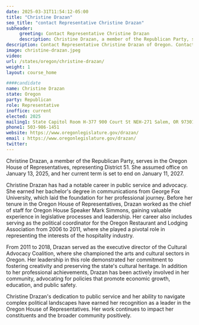 ```yaml
---
date: 2025-03-31T11:54:12-05:00
title: "Christine Drazan"
seo_title: "contact Representative Christine Drazan"
subheader:
     greeting: Contact Representative Christine Drazan
     description: Christine Drazan, a member of the Republican Party, serves in the Oregon House of Representatives, representing District 51. She assumed office on January 13, 2025, and her current term is set to end on January 11, 2027.
description: Contact Representative Christine Drazan of Oregon. Contact information for Christine Drazan includes email address, phone number, and mailing address.
image: christine-drazan.jpeg
video:
url: /states/oregon/christine-drazan/
weight: 1
layout: course_home

####candidate
name: Christine Drazan
state: Oregon
party: Republican
role: Representative
inoffice: current
elected: 2025
mailing1: State Capitol Room H-377 900 Court St NEH-271 Salem, OR 97301
phone1: 503-986-1451
website: https://www.oregonlegislature.gov/drazan/
email : https://www.oregonlegislature.gov/drazan/
twitter: 
---
```

Christine Drazan, a member of the Republican Party, serves in the Oregon House of Representatives, representing District 51. She assumed office on January 13, 2025, and her current term is set to end on January 11, 2027.

Christine Drazan has had a notable career in public service and advocacy. She earned her bachelor's degree in communications from George Fox University, which laid the foundation for her professional journey. Before her tenure in the Oregon House of Representatives, Drazan worked as the chief of staff for Oregon House Speaker Mark Simmons, gaining valuable experience in legislative processes and leadership. Her career also includes serving as the political coordinator for the Oregon Restaurant and Lodging Association from 2006 to 2011, where she played a pivotal role in representing the interests of the hospitality industry.

From 2011 to 2018, Drazan served as the executive director of the Cultural Advocacy Coalition, where she championed the arts and cultural sectors in Oregon. Her leadership in this role demonstrated her commitment to fostering creativity and preserving the state's cultural heritage. In addition to her professional achievements, Drazan has been actively involved in her community, advocating for policies that promote economic growth, education, and public safety.

Christine Drazan's dedication to public service and her ability to navigate complex political landscapes have earned her recognition as a leader in the Oregon House of Representatives. Her work continues to impact her constituents and the broader community positively.
